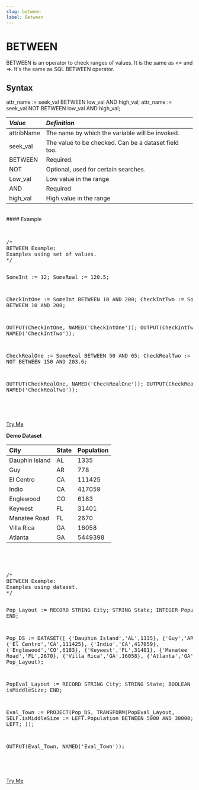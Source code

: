 ```yaml
---
slug: between
label: Between
---
```


# BETWEEN

BETWEEN is an operator to check ranges of values. It is the same as <= and =>. It's the same as SQL BETWEEN operator.

## Syntax

<EclCode>
attr_name := seek_val BETWEEN low_val AND high_val;
attr_name := seek_val NOT BETWEEN low_val AND high_val;
<EclCode>

| _Value_    | _Definition_                                         |
| :--------- | :--------------------------------------------------- |
| attribName | The name by which the variable will be invoked.      |
| seek_val   | The value to be checked. Can be a dataset field too. |
| BETWEEN    | Required.                                            |
| NOT        | Optional, used for certain searches.                 |
| Low_val    | Low value in the range                               |
| AND        | Required                                             |
| high_val   | High value in the range                              |

<br>
#### Example

<br>
<pre id = 'BetweenExp_1'>

<EclCode>
/*
BETWEEN Example:
Examples using set of values.
*/

SomeInt := 12;
SomeReal := 120.5;

CheckIntOne := SomeInt BETWEEN 10 AND 200;
CheckIntTwo := SomeInt NOT BETWEEN 10 AND 200;

OUTPUT(CheckIntOne, NAMED('CheckIntOne'));
OUTPUT(CheckIntTwo, NAMED('CheckIntTwo'));

CheckRealOne := SomeReal BETWEEN 50 AND 65;
CheckRealTwo := SomeReal NOT BETWEEN 150 AND 203.6;

OUTPUT(CheckRealOne, NAMED('CheckRealOne'));
OUTPUT(CheckRealTwo, NAMED('CheckRealTwo'));

<EclCode>

</pre>
<a className="trybutton" href="javascript:OpenECLEditor(['BetweenExp_1'])"> Try Me </a>

**Demo Dataset**

| City           | State | Population |
| :------------- | :---- | :--------- |
| Dauphin Island | AL    | 1335       |
| Guy            | AR    | 778        |
| El Centro      | CA    | 111425     |
| Indio          | CA    | 417059     |
| Englewood      | CO    | 6183       |
| Keywest        | FL    | 31401      |
| Manatee Road   | FL    | 2670       |
| Villa Rica     | GA    | 16058      |
| Atlanta        | GA    | 5449398    |

<br>
<pre id = 'BetweenExp_2'>

<EclCode>
/*
BETWEEN Example:
Examples using dataset.
*/

Pop_Layout := RECORD
STRING City;
STRING State;
INTEGER Population;
END;

Pop_DS := DATASET([
{'Dauphin Island','AL',1335},
{'Guy','AR',778},
{'El Centro','CA',111425},
{'Indio','CA',417059},
{'Englewood','CO',6183},
{'Keywest','FL',31401},
{'Manatee Road','FL',2670},
{'Villa Rica','GA',16058},
{'Atlanta','GA',5449398}],
Pop_Layout);

PopEval_Layout := RECORD
STRING City;
STRING State;
BOOLEAN isMiddleSize;
END;

Eval_Town := PROJECT(Pop_DS,
TRANSFORM(PopEval_Layout,
SELF.isMiddleSize := LEFT.Population BETWEEN 5000 AND 30000;
SELF := LEFT;
));

OUTPUT(Eval_Town, NAMED('Eval_Town'));

<EclCode>

</pre>
<a className="trybutton" href="javascript:OpenECLEditor(['BetweenExp_2'])"> Try Me </a>
